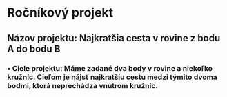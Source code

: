 # Ročníkový projekt
## Názov projektu: Najkratšia cesta v rovine z bodu A do bodu B
### • Ciele projektu: Máme zadané dva body v rovine a niekoľko kružníc. Cieľom je nájsť najkratšiu cestu medzi týmito dvoma bodmi, ktorá neprechádza vnútrom kružníc.
